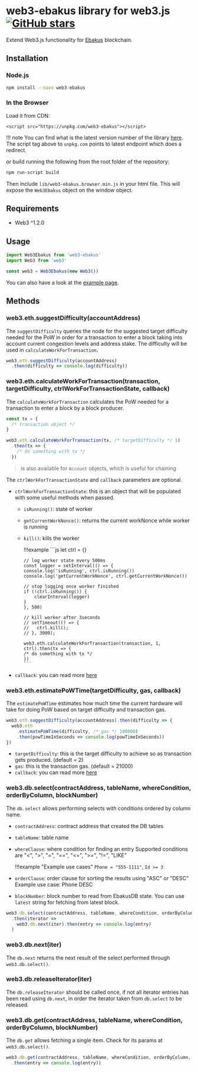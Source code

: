 # web3-ebakus library for web3.js [![GitHub stars](https://img.shields.io/github/stars/ebakus/web3-ebakus.svg?style=social&label=ebakus/web3-ebakus&maxAge=2592000)](https://github.com/ebakus/web3-ebakus)

Extend Web3.js functionality for [Ebakus](https://ebakus.com) blockchain.

## Installation

### Node.js

```bash
npm install --save web3-ebakus
```

### In the Browser

Load it from CDN:

```
<script src="https://unpkg.com/web3-ebakus"></script>
```

!!! note
    You can find what is the latest version number of the library [here](https://www.npmjs.com/package/web3-ebakus). The script tag above to `unpkg.com` points to latest endpoint which does a redirect.

or build running the following from the root folder of the repository:

```bash
npm run-script build
```

Then include `lib/web3-ebakus.browser.min.js` in your html file.
This will expose the `Web3Ebakus` object on the window object.

## Requirements

- Web3 ^1.2.0


## Usage

```js
import Web3Ebakus from 'web3-ebakus'
import Web3 from 'web3'

const web3 = Web3Ebakus(new Web3())
```

You can also have a look at the [example page](https://github.com/ebakus/web3-ebakus/blob/master/example/index.html).

## Methods

### web3.eth.suggestDifficulty(accountAddress)

The `suggestDifficulty` queries the node for the suggested target difficulty needed for the PoW in order for a transaction to enter a block taking into account current congestion levels and address stake. The difficulty will be used in `calculateWorkForTransaction`.

```js
web3.eth.suggestDifficulty(accountAddress)
  .then(difficulty => console.log(difficulty))
```

### web3.eth.calculateWorkForTransaction(transaction, targetDifficulty, ctrlWorkForTransactionState, callback)

The `calculateWorkForTransaction` calculates the PoW needed for a transaction to enter a block by a block producer.

```js
const tx = {
  /* transaction object */
}

web3.eth.calculateWorkForTransaction(tx, /* targetDifficulty */ 1)
  .then(tx => {
    /* do something with tx */
  })
```

> is also available for `Account` objects, which is useful for chaining

The `ctrlWorkForTransactionState` and `callback` parameters are optional.

- `ctrlWorkForTransactionState`: this is an object that will be populated with some useful methods when passed.

  - `isRunning()`: state of worker
  - `getCurrentWorkNonce()`: returns the current workNonce while worker is running
  - `kill()`: kills the worker

    !!!example
        ```js
        let ctrl = {}

        // log worker state every 500ms
        const logger = setInterval(() => {
        console.log('isRunning', ctrl.isRunning())
        console.log('getCurrentWorkNonce', ctrl.getCurrentWorkNonce())

        // stop logging once worker finished
        if (!ctrl.isRunning()) {
            clearInterval(logger)
        }
        }, 500)

        // kill worker after 3seconds
        // setTimeout(() => {
        //   ctrl.kill();
        // }, 3000);

        web3.eth.calculateWorkForTransaction(transaction, 1, ctrl).then(tx => {
        /* do something with tx */
        })
        ```

- `callback`: you can read more [here](https://web3js.readthedocs.io/en/1.0/callbacks-promises-events.html)

### web3.eth.estimatePoWTime(targetDifficulty, gas, callback)

The `estimatePoWTime` estimates how much time the current hardware will take for doing PoW based on target difficulty and transaction gas.

```js
web3.eth.suggestDifficulty(accountAddress).then(difficulty => {
  web3.eth
    .estimatePoWTime(difficulty, /* gas */ 100000)
    .then(powTimeInSeconds => console.log(powTimeInSeconds))
})
```

- `targetDifficulty`: this is the target difficulty to achieve so as transaction gets produced. (default = 2)
- `gas`: this is the transaction gas. (default = 21000)
- `callback`: you can read more [here](https://web3js.readthedocs.io/en/1.0/callbacks-promises-events.html)

### web3.db.select(contractAddress, tableName, whereCondition, orderByColumn, blockNumber)

The `db.select` allows performing selects with conditions ordered by column name.

- `contractAddress`: contract address that created the DB tables
- `tableName`: table name
- `whereClause`: where condition for finding an entry
  Supported conditions are "<", ">", "=", "==", "<=", ">=", "!=", "LIKE"

    !!!example "Example use cases"
        `Phone = "555-1111"`, `Id >= 3`

- `orderClause`: order clause for sorting the results using "ASC" or "DESC"
  Example use case: Phone DESC
- `blockNumber`: block number to read from EbakusDB state. You can use `latest` string for fetching from latest block.

```js
web3.db.select(contractAddress, tableName, whereCondition, orderByColumn, blockNumber)
  .then(iterator =>
    web3.db.next(iter).then(entry => console.log(entry)
  )
```

### web3.db.next(iter)

The `db.next` returns the next result of the select performed through `web3.db.select()`.

### web3.db.releaseIterator(iter)

The `db.releaseIterator` should be called once, if not all iterator entries has been read using `db.next`, in order the iterator taken from `db.select` to be released.

### web3.db.get(contractAddress, tableName, whereCondition, orderByColumn, blockNumber)

The `db.get` allows fetching a single item. Check for its params at `web3.db.select()`.

```js
web3.db.get(contractAddress, tableName, whereCondition, orderByColumn, blockNumber)
  .then(entry => console.log(entry))
```
